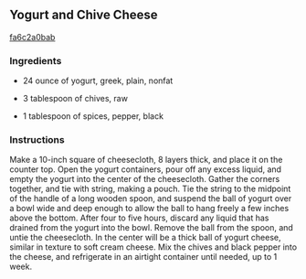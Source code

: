 ## Yogurt and Chive Cheese

[fa6c2a0bab](http://cooking.nytimes.com/recipes/929)

### Ingredients

 - 24 ounce of yogurt, greek, plain, nonfat

 - 3 tablespoon of chives, raw

 - 1 tablespoon of spices, pepper, black

### Instructions

Make a 10-inch square of cheesecloth, 8 layers thick, and place it on the counter top. Open the yogurt containers, pour off any excess liquid, and empty the yogurt into the center of the cheesecloth. Gather the corners together, and tie with string, making a pouch. Tie the string to the midpoint of the handle of a long wooden spoon, and suspend the ball of yogurt over a bowl wide and deep enough to allow the ball to hang freely a few inches above the bottom. After four to five hours, discard any liquid that has drained from the yogurt into the bowl. Remove the ball from the spoon, and untie the cheesecloth. In the center will be a thick ball of yogurt cheese, similar in texture to soft cream cheese. Mix the chives and black pepper into the cheese, and refrigerate in an airtight container until needed, up to 1 week.